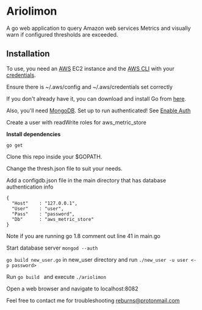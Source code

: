 # **Ariolimon** #

A go web application to query Amazon web services Metrics and visually warn if configured thresholds are exceeded.


## **Installation** ##

To use, you need an [AWS](https://aws.amazon.com/) EC2 instance and the [AWS CLI](http://docs.aws.amazon.com/cli/latest/userguide/installing.html) with your [credentials](http://docs.aws.amazon.com/cli/latest/userguide/cli-chap-getting-started.html).

Ensure there is ~/.aws/config and ~/.aws/credentials set correctly

If you don't already have it, you can download and install Go from [here](https://golang.org/dl/).

Also, you'll need [MongoDB](https://docs.mongodb.com/manual/installation/). Set up to run authenticated! See [Enable Auth](https://docs.mongodb.com/manual/tutorial/enable-authentication/) 

Create a user with readWrite roles for aws\_metric\_store

**Install dependencies**

```
go get
```

Clone this repo inside your $GOPATH.

Change the thresh.json file to suit your needs.

Add a configdb.json file in the main directory that has database authentication info

```
{
  "Host"	: "127.0.0.1",
  "User"	: "user",
  "Pass"	: "password",
  "Db"		: "aws_metric_store"
}
```

Note if you are running go 1.8 comment out line 41 in main.go

Start database server `mongod --auth`

`go build new_user.go` in new\_user directory and run `./new_user -u user <-p password>` 

Run `go build ` and execute `./ariolimon`

Open a web browser and navigate to localhost:8082

Feel free to contact me for troubleshooting reburns@protonmail.com
